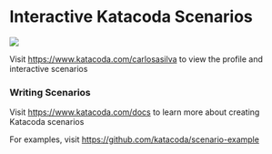 # Interactive Katacoda Scenarios

[![](http://shields.katacoda.com/katacoda/carlosasilva/count.svg)](https://www.katacoda.com/carlosasilva "Get your profile on Katacoda.com")

Visit https://www.katacoda.com/carlosasilva to view the profile and interactive scenarios

### Writing Scenarios
Visit https://www.katacoda.com/docs to learn more about creating Katacoda scenarios

For examples, visit https://github.com/katacoda/scenario-example
